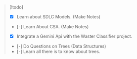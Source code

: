 >[!todo] 
>- [x] Learn about SDLC Models. (Make Notes)
>- [-] Learn About CSA. (Make Notes)
>- [x] Integrate a Gemini Api with the Waster Classifier project.
>- [-] Do Questions on Trees (Data Structures)
>- [-] Learn all there is to know about trees.

